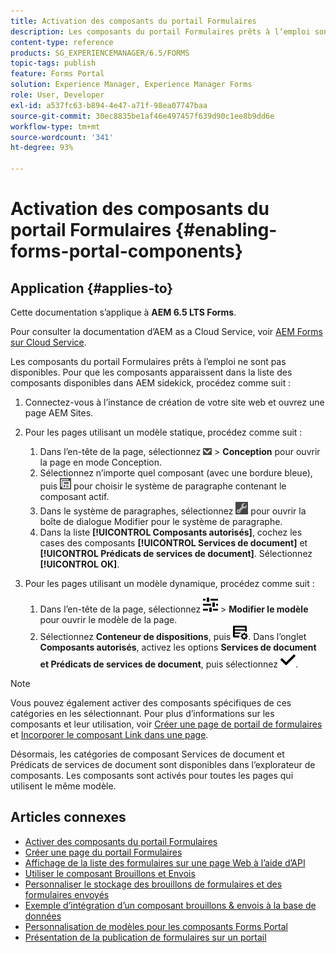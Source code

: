 ```yaml
---
title: Activation des composants du portail Formulaires
description: Les composants du portail Formulaires prêts à l’emploi sont désactivés par défaut. Activez les groupes Services de document et Prédicats de services de document pour activer les composants du portail Formulaires.
content-type: reference
products: SG_EXPERIENCEMANAGER/6.5/FORMS
topic-tags: publish
feature: Forms Portal
solution: Experience Manager, Experience Manager Forms
role: User, Developer
exl-id: a537fc63-b894-4e47-a71f-98ea07747baa
source-git-commit: 30ec8835be1af46e497457f639d90c1ee8b9dd6e
workflow-type: tm+mt
source-wordcount: '341'
ht-degree: 93%

---
```


# Activation des composants du portail Formulaires {#enabling-forms-portal-components}

## Application {#applies-to}

Cette documentation s’applique à **AEM 6.5 LTS Forms**.

Pour consulter la documentation d’AEM as a Cloud Service, voir [AEM Forms sur Cloud Service](https://experienceleague.adobe.com/docs/experience-manager-cloud-service/content/forms/adaptive-forms-authoring/authoring-adaptive-forms-foundation-components/configure-forms-portal.html?lang=fr).

Les composants du portail Formulaires prêts à l’emploi ne sont pas disponibles. Pour que les composants apparaissent dans la liste des composants disponibles dans AEM sidekick, procédez comme suit :

1. Connectez-vous à l’instance de création de votre site web et ouvrez une page AEM Sites.

1. Pour les pages utilisant un modèle statique, procédez comme suit :

   1. Dans l’en-tête de la page, sélectionnez ![canvas-drop-down](assets/canvas-drop-down.png) > **Conception** pour ouvrir la page en mode Conception.
   1. Sélectionnez n’importe quel composant (avec une bordure bleue), puis ![field-level](assets/field-level.png) pour choisir le système de paragraphe contenant le composant actif.
   1. Dans le système de paragraphes, sélectionnez ![settings-icon](assets/settings_icon.png) pour ouvrir la boîte de dialogue Modifier pour le système de paragraphe.
   1. Dans la liste **[!UICONTROL Composants autorisés]**, cochez les cases des composants **[!UICONTROL Services de document]** et **[!UICONTROL Prédicats de services de document]**. Sélectionnez **[!UICONTROL OK]**.

1. Pour les pages utilisant un modèle dynamique, procédez comme suit :

   1. Dans l’en-tête de la page, sélectionnez ![Propriétés](assets/properties.png) > **Modifier le modèle** pour ouvrir le modèle de la page.
   1. Sélectionnez **Conteneur de dispositions**, puis ![FeedManagement](/help/forms/using/assets/feedmanagement.png). Dans l’onglet **Composants autorisés**, activez les options **Services de document et Prédicats de services de document**, puis sélectionnez ![aem_6_3_forms_save](assets/aem_6_3_forms_save.png).

>[!NOTE]
>
>Vous pouvez également activer des composants spécifiques de ces catégories en les sélectionnant. Pour plus d’informations sur les composants et leur utilisation, voir [Créer une page de portail de formulaires](/help/forms/using/creating-form-portal-page.md) et [Incorporer le composant Link dans une page](/help/forms/using/embedding-link-component-page.md).

Désormais, les catégories de composant Services de document et Prédicats de services de document sont disponibles dans l’explorateur de composants. Les composants sont activés pour toutes les pages qui utilisent le même modèle.

## Articles connexes

* [Activer des composants du portail Formulaires](/help/forms/using/enabling-forms-portal-components.md)
* [Créer une page du portail Formulaires](/help/forms/using/creating-form-portal-page.md)
* [Affichage de la liste des formulaires sur une page Web à l’aide d’API](/help/forms/using/listing-forms-webpage-using-apis.md)
* [Utiliser le composant Brouillons et Envois](/help/forms/using/draft-submission-component.md)
* [Personnaliser le stockage des brouillons de formulaires et des formulaires envoyés](/help/forms/using/draft-submission-component.md)
* [Exemple d’intégration d’un composant brouillons &amp; envois à la base de données](/help/forms/using/integrate-draft-submission-database.md)
* [Personnalisation de modèles pour les composants Forms Portal](/help/forms/using/customizing-templates-forms-portal-components.md)
* [Présentation de la publication de formulaires sur un portail](/help/forms/using/introduction-publishing-forms.md)
